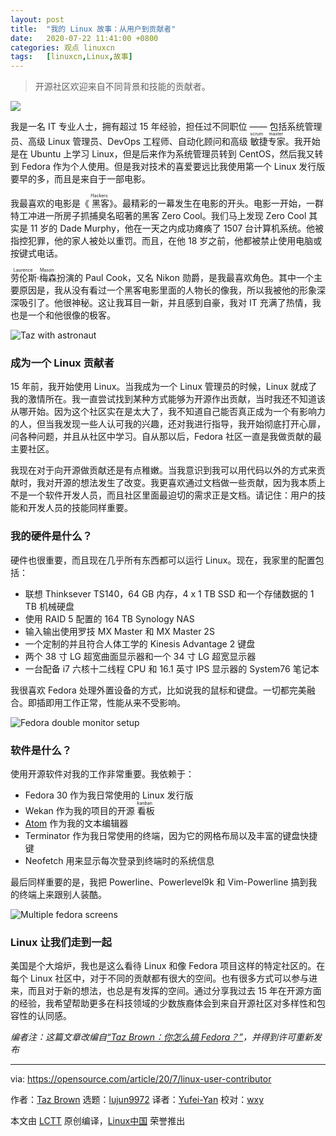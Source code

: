 ```yaml
---
layout: post
title:	"我的 Linux 故事：从用户到贡献者"
date:	2020-07-22 11:41:00 +0800 
categories:	观点 linuxcn 
tags:	[linuxcn,Linux,故事]
---
```




> 
> 开源社区欢迎来自不同背景和技能的贡献者。
> 
> 
> 


![](/Asserts/Images//attachment/album/202007/22/114140tfuubuvcfgujrcab.jpg)


我是一名 IT 专业人士，拥有超过 15 年经验，担任过不同职位 —— 包括系统管理员、高级 Linux 管理员、DevOps 工程师、自动化顾问和高级<ruby> 敏捷专家 <rt>  scrum master </rt></ruby>。我开始是在 Ubuntu 上学习 Linux，但是后来作为系统管理员转到 CentOS，然后我又转到 Fedora 作为个人使用。但是我对技术的喜爱要远比我使用第一个 Linux 发行版要早的多，而且是来自于一部电影。


我最喜欢的电影是《<ruby> 黑客 <rt>  Hackers </rt></ruby>》。最精彩的一幕发生在电影的开头。电影一开始，一群特工冲进一所房子抓捕臭名昭著的黑客 Zero Cool。我们马上发现 Zero Cool 其实是 11 岁的 Dade Murphy，他在一天之内成功瘫痪了 1507 台计算机系统。他被指控犯罪，他的家人被处以重罚。而且，在他 18 岁之前，他都被禁止使用电脑或按键式电话。


<ruby> 劳伦斯·梅森 <rt>  Laurence Mason </rt></ruby>扮演的 Paul Cook，又名 Nikon 勋爵，是我最喜欢角色。其中一个主要原因是，我从没有看过一个黑客电影里面的人物长的像我，所以我被他的形象深深吸引了。他很神秘。这让我耳目一新，并且感到自豪，我对 IT 充满了热情，我也是一个和他很像的极客。


![Taz with astronaut](/Asserts/Images//attachment/album/202007/22/114207eb5ox77kq25k65bo.png "Taz with astronaut")


### 成为一个 Linux 贡献者


15 年前，我开始使用 Linux。当我成为一个 Linux 管理员的时候，Linux 就成了我的激情所在。我一直尝试找到某种方式能够为开源作出贡献，当时我还不知道该从哪开始。因为这个社区实在是太大了，我不知道自己能否真正成为一个有影响力的人，但当我发现一些人认可我的兴趣，还对我进行指导，我开始彻底打开心扉，问各种问题，并且从社区中学习。自从那以后，Fedora 社区一直是我做贡献的最主要社区。


我现在对于向开源做贡献还是有点稚嫩。当我意识到我可以用代码以外的方式来贡献时，我对开源的想法发生了改变。我更喜欢通过文档做一些贡献，因为我本质上不是一个软件开发人员，而且社区里面最迫切的需求正是文档。请记住：用户的技能和开发人员的技能同样重要。


### 我的硬件是什么？


硬件也很重要，而且现在几乎所有东西都可以运行 Linux。现在，我家里的配置包括：


* 联想 Thinksever TS140，64 GB 内存，4 x 1 TB SSD 和一个存储数据的 1 TB 机械硬盘
* 使用 RAID 5 配置的 164 TB Synology NAS
* 输入输出使用罗技 MX Master 和 MX Master 2S
* 一个定制的并且符合人体工学的 Kinesis Advantage 2 键盘
* 两个 38 寸 LG 超宽曲面显示器和一个 34 寸 LG 超宽显示器
* 一台配备 i7 六核十二线程 CPU 和 16.1 英寸 IPS 显示器的 System76 笔记本


我很喜欢 Fedora 处理外置设备的方式，比如说我的鼠标和键盘。一切都完美融合。即插即用工作正常，性能从来不受影响。


![Fedora double monitor setup](/Asserts/Images//attachment/album/202007/22/114213dxxx288qz44x8hqn.jpg "Fedora double monitor setup")


### 软件是什么？


使用开源软件对我的工作非常重要。我依赖于：


* Fedora 30 作为我日常使用的 Linux 发行版
* Wekan 作为我的项目的开源<ruby> 看板 <rt>  kanban </rt></ruby>
* [Atom](https://fedoramagazine.org/install-atom-fedora/) 作为我的文本编辑器
* Terminator 作为我日常使用的终端，因为它的网格布局以及丰富的键盘快捷键
* Neofetch 用来显示每次登录到终端时的系统信息


最后同样重要的是，我把 Powerline、Powerlevel9k 和 Vim-Powerline 搞到我的终端上来跟别人装酷。


![Multiple fedora screens](/Asserts/Images//attachment/album/202007/22/114215aiefqqe638meocjf.jpg "Multiple fedora screens")


### Linux 让我们走到一起


美国是个大熔炉，我也是这么看待 Linux 和像 Fedora 项目这样的特定社区的。在每个 Linux 社区中，对于不同的贡献都有很大的空间。也有很多方式可以参与进来，而且对于新的想法，也总是有发挥的空间。通过分享我过去 15 年在开源方面的经验，我希望帮助更多在科技领域的少数族裔体会到来自开源社区对多样性和包容性的认同感。


*编者注：这篇文章改编自[“Taz Brown：你怎么搞 Fedora？”](https://fedoramagazine.org/taz-brown-how-do-you-fedora/)，并得到许可重新发布*




---


via: <https://opensource.com/article/20/7/linux-user-contributor>


作者：[Taz Brown](https://opensource.com/users/heronthecli) 选题：[lujun9972](https://github.com/lujun9972) 译者：[Yufei-Yan](https://github.com/Yufei-Yan) 校对：[wxy](https://github.com/wxy)


本文由 [LCTT](https://github.com/LCTT/TranslateProject) 原创编译，[Linux中国](https://linux.cn/) 荣誉推出
